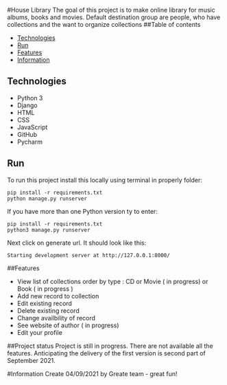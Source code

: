 #House Library 
The goal of this project is to make online library for music albums, books and movies.
Default destination group are people, who have collections and the want to organize collections
##Table of contents
* [Technologies](##Technologies)
* [Run](##Run)
* [Features](##Features)
* [Information](##Information)
## Technologies
* Python 3
* Django
* HTML
* CSS
* JavaScript
* GitHub
* Pycharm
## Run
To run this project install this locally using terminal in properly folder:
```
pip install -r requirements.txt 
python manage.py runserver
```
If you have more than one Python version ty to enter:
```
pip install -r requirements.txt
python3 manage.py runserver
```
Next click on generate url. It should look like this:
```
Starting development server at http://127.0.0.1:8000/
```

##Features
* View list of collections order by type : CD or Movie ( in progress) or Book ( in progress )
* Add new record to collection
* Edit existing record
* Delete existing record 
* Change availbility of record
* See website of author ( in progress)
* Edit your profile

##Project status
Project is still in progress. There are not available all the features. Anticipating the delivery of the first version is second part of September 2021.


#Information
Create 04/09/2021 by Greate team - great fun!